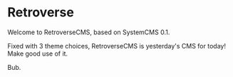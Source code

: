 # Retroverse
Welcome to RetroverseCMS, based on SystemCMS 0.1.

Fixed with 3 theme choices, RetroverseCMS is yesterday's CMS for today!
Make good use of it.

Bub.
